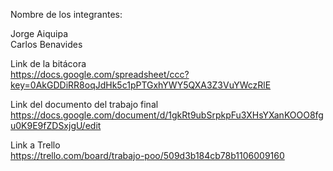 Nombre de los integrantes:

Jorge Aiquipa<br />
Carlos Benavides<br />

Link de la bitácora <br />
https://docs.google.com/spreadsheet/ccc?key=0AkGDDiRR8oqJdHk5c1pPTGxhYWY5QXA3Z3VuYWczRlE<br />

Link del documento del trabajo final<br />
https://docs.google.com/document/d/1gkRt9ubSrpkpFu3XHsYXanKOOO8fgu0K9E9fZDSxjgU/edit

Link a Trello<br />
https://trello.com/board/trabajo-poo/509d3b184cb78b1106009160
